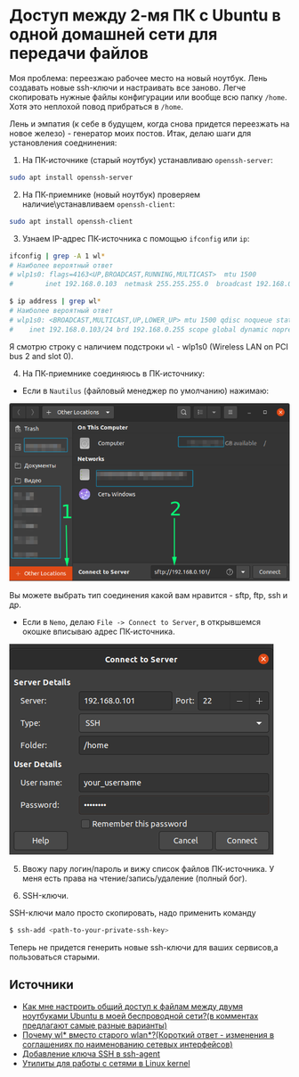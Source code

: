 # Доступ между 2-мя ПК с Ubuntu в одной домашней сети для передачи файлов

Моя проблема: переезжаю рабочее место на новый ноутбук. Лень создавать новые ssh-ключи и настраивать все заново. Легче скопировать нужные файлы конфигурации или вообще всю папку `/home`. Хотя это неплохой повод прибраться в `/home`.

Лень и эмпатия (к себе в будущем, когда снова придется переезжать на новое железо) - генератор моих постов. Итак, делаю шаги для установления соеднинения:

1. На ПК-источнике (старый ноутбук) устанавливаю `openssh-server`:

```bash
sudo apt install openssh-server
```

2. На ПК-приемнике (новый ноутбук) проверяем наличие\устанавливаем `openssh-client`:

```bash
sudo apt install openssh-client
```

3. Узнаем IP-адрес ПК-источника с помощью `ifconfig`  или `ip`:

```bash
ifconfig | grep -A 1 wl*
# Наиболее вероятный ответ
# wlp1s0: flags=4163<UP,BROADCAST,RUNNING,MULTICAST>  mtu 1500
#        inet 192.168.0.103  netmask 255.255.255.0  broadcast 192.168.0.255
```

```bash
$ ip address | grep wl*
# Наиболее вероятный ответ
# wlp1s0: <BROADCAST,MULTICAST,UP,LOWER_UP> mtu 1500 qdisc noqueue state UP group default qlen 1000
#    inet 192.168.0.103/24 brd 192.168.0.255 scope global dynamic noprefixroute wlp1s0

```

Я смотрю строку с наличием подстроки `wl` - wlp1s0 (Wireless LAN on PCI bus 2 and slot 0).

4. На ПК-приемнике соединяюсь в ПК-источнику:

  * Если в `Nautilus` (файловый менеджер по умолчанию) нажимаю:

![nautilus connect to server](nautilus_connect_to_server.png)

Вы можете выбрать тип соединения какой вам нравится - sftp, ftp, ssh и др.

  * Если в `Nemo`, делаю `File -> Connect to Server`, в открывшемся окошке вписываю адрес ПК-источника.

![Connect to server through nemo](nemo_connect_to_server.png)

5. Ввожу пару логин/пароль и вижу список файлов ПК-источника. У меня есть права на чтение/запись/удаление (полный бог).

6. SSH-ключи.

SSH-ключи мало просто скопировать, надо применить команду

```bash
$ ssh-add <path-to-your-private-ssh-key>
```

Теперь не придется генерить новые ssh-ключи для ваших сервисов,а пользоваться старыми.

## Источники

* [Как мне настроить общий доступ к файлам между двумя ноутбуками Ubuntu в моей беспроводной сети?(в комментах предлагают самые разные варианты)](https://qa.yodo.im/t/kak-mne-nastroit-obshhij-dostup-k-fajlam-mezhdu-dvumya-noutbukami-ubuntu-v-moej-besprovodnoj-seti/3891/2)
* [Почему wl* вместо старого wlan*?(Короткий ответ - изменения в соглашениях по наименованию сетевых интерфейсов)](https://www.freedesktop.org/wiki/Software/systemd/PredictableNetworkInterfaceNames/)
* [Добавление ключа SSH в ssh-agent](https://docs.github.com/ru/authentication/connecting-to-github-with-ssh/generating-a-new-ssh-key-and-adding-it-to-the-ssh-agent#adding-your-ssh-key-to-the-ssh-agent)
* [Утилиты для работы с сетями в Linux kernel](https://en.wikipedia.org/wiki/Iproute2)